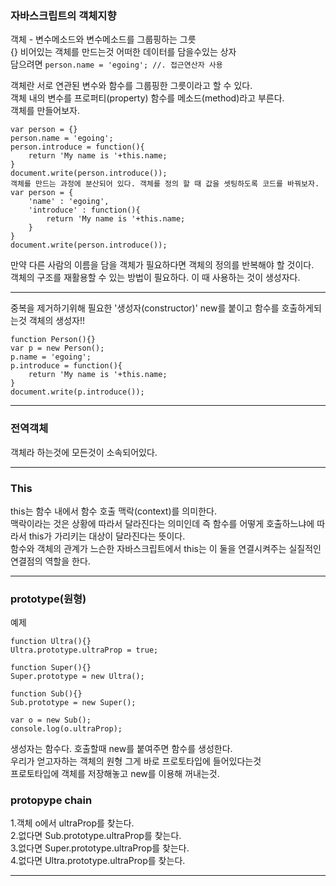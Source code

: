 ### 자바스크립트의 객체지향

객체 - 변수메소드와 변수메소드를 그룹핑하는 그릇
<br>
{} 비어있는 객체를 만드는것 어떠한 데이터를 담을수있는 상자
<br>
담으려면 
```person.name = 'egoing'; //. 접근연산자 사용```

객체란 서로 연관된 변수와 함수를 그룹핑한 그릇이라고 할 수 있다.<br>
객체 내의 변수를 프로퍼티(property) 함수를 메소드(method)라고 부른다.<br> 
객체를 만들어보자.<br>
```
var person = {}
person.name = 'egoing';
person.introduce = function(){
    return 'My name is '+this.name;
}
document.write(person.introduce());
객체를 만드는 과정에 분산되어 있다. 객체를 정의 할 때 값을 셋팅하도록 코드를 바꿔보자.
var person = {
    'name' : 'egoing',
    'introduce' : function(){
        return 'My name is '+this.name;
    }
}
document.write(person.introduce());
```
만약 다른 사람의 이름을 담을 객체가 필요하다면 객체의 정의를 반복해야 할 것이다.<br>
객체의 구조를 재활용할 수 있는 방법이 필요하다. 이 때 사용하는 것이 생성자다.

-------------------------------------------------------------------
중복을 제거하기위해 필요한 '생성자(constructor)'
new를 붙이고 함수를 호출하게되는것 객체의 생성자!!
```
function Person(){}
var p = new Person();
p.name = 'egoing';
p.introduce = function(){
    return 'My name is '+this.name; 
}
document.write(p.introduce());
```
--------------------------------------------------------------------
### 전역객체
객체라 하는것에 모든것이 소속되어있다.

--------------------------------------------------------------------
### This
this는 함수 내에서 함수 호출 맥락(context)를 의미한다. <br>
맥락이라는 것은 상황에 따라서 달라진다는 의미인데 즉 함수를 어떻게 호출하느냐에 따라서 this가 가리키는 대상이 달라진다는 뜻이다. <br>
함수와 객체의 관계가 느슨한 자바스크립트에서 this는 이 둘을 연결시켜주는 실질적인 연결점의 역할을 한다.

---------------------------------------------------------------------------------
### prototype(원형)

예제
```
function Ultra(){}
Ultra.prototype.ultraProp = true;
 
function Super(){}
Super.prototype = new Ultra();
 
function Sub(){}
Sub.prototype = new Super();
 
var o = new Sub();
console.log(o.ultraProp);
```
생성자는 함수다. 호출할때 new를 붙여주면 함수를 생성한다.<br>
우리가 얻고자하는 객체의 원형 그게 바로 프로토타입에 들어있다는것<br>
프로토타입에 객체를 저장해놓고 new를 이용해 꺼내는것.

### protopype chain

1.객체 o에서 ultraProp를 찾는다.<br>
2.없다면 Sub.prototype.ultraProp를 찾는다.<br>
3.없다면 Super.prototype.ultraProp를 찾는다.<br>
4.없다면 Ultra.prototype.ultraProp를 찾는다.

-------------------------------------------------------------------------
